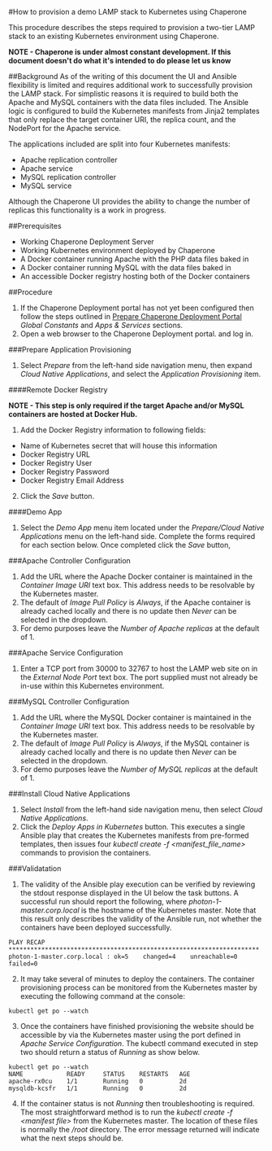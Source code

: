 
#How to provision a demo LAMP stack to Kubernetes using Chaperone

This procedure describes the steps required to provision a two-tier LAMP stack to an existing Kubernetes environment using Chaperone.

**NOTE - Chaperone is under almost constant development. If this document doesn't do what it's intended to do please let us know**

##Background
As of the writing of this document the UI and Ansible flexibility is limited and requires additional work to successfully provision the LAMP stack. For simplistic reasons it is required to build both the Apache and MySQL containers with the data files included. The Ansible logic is configured to build the Kubernetes manifests from Jinja2 templates that only replace the target container URI, the replica count, and the NodePort for the Apache service.

The applications included are split into four Kubernetes manifests:

 * Apache replication controller
 * Apache service
 * MySQL replication controller
 * MySQL service

Although the Chaperone UI provides the ability to change the number of replicas this functionality is a work in progress.

##Prerequisites
* Working Chaperone Deployment Server
* Working Kubernetes environment deployed by Chaperone
* A Docker container running Apache with the PHP data files baked in
* A Docker container running MySQL with the data files baked in
* An accessible Docker registry hosting both of the Docker containers

##Procedure
1. If the Chaperone Deployment portal has not yet been configured then follow the steps outlined in [Prepare Chaperone Deployment Portal](https://github.com/vmware/ansible-role-kubernetes-master/blob/master/documentation/kube_via_chaperone.md#prepare-chaperone-deployment-portal) _Global Constants_ and _Apps & Services_ sections.
2. Open a web browser to the Chaperone Deployment portal. and log in.

###Prepare Application Provisioning
1. Select _Prepare_ from the left-hand side navigation menu, then expand _Cloud Native Applications_, and select the _Application Provisioning_ item.

####Remote Docker Registry

**NOTE - This step is only required if the target Apache and/or MySQL containers are hosted at Docker Hub.**

1. Add the Docker Registry information to following fields:
* Name of Kubernetes secret that will house this information
* Docker Registry URL
* Docker Registry User
* Docker Registry Password
* Docker Registry Email Address
2. Click the _Save_ button.

####Demo App
1. Select the _Demo App_ menu item located under the _Prepare/Cloud Native Applications_ menu on the left-hand side. Complete the forms required for each section below. Once completed click the _Save_ button,

###Apache Controller Configuration
1. Add the URL where the Apache Docker container is maintained in the _Container Image URI_ text box. This address needs to be resolvable by the Kubernetes master.
2. The default of _Image Pull Policy_ is _Always_, if the Apache container is already cached locally and there is no update then _Never_ can be selected in the dropdown.
3. For demo purposes leave the _Number of Apache replicas_ at the default of 1.

###Apache Service Configuration
1. Enter a TCP port from 30000 to 32767 to host the LAMP web site on in the _External Node Port_ text box. The port supplied must not already be in-use within this Kubernetes environment.

###MySQL Controller Configuration
1. Add the URL where the MySQL Docker container is maintained in the _Container Image URI_ text box. This address needs to be resolvable by the Kubernetes master.
2. The default of _Image Pull Policy_ is _Always_, if the MySQL container is already cached locally and there is no update then _Never_ can be selected in the dropdown.
3. For demo purposes leave the _Number of MySQL replicas_ at the default of 1.

###Install Cloud Native Applications

1. Select _Install_ from the left-hand side navigation menu, then select _Cloud Native Applications_.
2. Click the _Deploy Apps in Kubernetes_ button. This executes a single Ansible play that creates the Kubernetes manifests from pre-formed templates, then issues four _kubectl create -f \<manifest_file_name>_ commands to provision the containers.

###Validatation

1. The validity of the Ansible play execution can be verified by reviewing the stdout response displayed in the UI below the task buttons. A successful run should report the following, where _photon-1-master.corp.local_ is the hostname of the Kubernetes master. Note that this result only describes the validity of the Ansible run, not whether the containers have been deployed successfully.

```shell
PLAY RECAP *********************************************************************
photon-1-master.corp.local : ok=5    changed=4    unreachable=0    failed=0
```
2. It may take several of minutes to deploy the containers. The container provisioning process can be monitored from the Kubernetes master by executing the following command at the console:

```shell
kubectl get po --watch
```

3. Once the containers have finished provisioning the website should be accessible by via the Kubernetes master using the port defined in _Apache Service Configuration_. The kubectl command executed in step two should return a status of _Running_ as show below.

```shell
kubectl get po --watch
NAME            READY     STATUS    RESTARTS   AGE
apache-rx0cu    1/1       Running   0          2d
mysqldb-kcsfr   1/1       Running   0          2d
```
4. If the container status is not _Running_ then troubleshooting is required. The most straightforward method is to run the _kubectl create -f \<manifest file>_ from the Kubernetes master. The location of these files is normally the _/root_ directory. The error message returned will indicate what the next steps should be.
